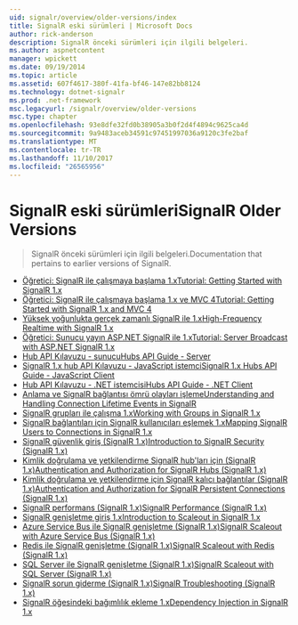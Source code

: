 ```yaml
---
uid: signalr/overview/older-versions/index
title: SignalR eski sürümleri | Microsoft Docs
author: rick-anderson
description: SignalR önceki sürümleri için ilgili belgeleri.
ms.author: aspnetcontent
manager: wpickett
ms.date: 09/19/2014
ms.topic: article
ms.assetid: 607f4617-380f-41fa-bf46-147e82bb8124
ms.technology: dotnet-signalr
ms.prod: .net-framework
msc.legacyurl: /signalr/overview/older-versions
msc.type: chapter
ms.openlocfilehash: 93e8dfe32fd0b38905a3b0f2d4f4894c9625ca4d
ms.sourcegitcommit: 9a9483aceb34591c97451997036a9120c3fe2baf
ms.translationtype: MT
ms.contentlocale: tr-TR
ms.lasthandoff: 11/10/2017
ms.locfileid: "26565956"
---
```

<a name="signalr-older-versions"></a><span data-ttu-id="379bb-103">SignalR eski sürümleri</span><span class="sxs-lookup"><span data-stu-id="379bb-103">SignalR Older Versions</span></span>
====================
> <span data-ttu-id="379bb-104">SignalR önceki sürümleri için ilgili belgeleri.</span><span class="sxs-lookup"><span data-stu-id="379bb-104">Documentation that pertains to earlier versions of SignalR.</span></span>


- [<span data-ttu-id="379bb-105">Öğretici: SignalR ile çalışmaya başlama 1.x</span><span class="sxs-lookup"><span data-stu-id="379bb-105">Tutorial: Getting Started with SignalR 1.x</span></span>](tutorial-getting-started-with-signalr.md)
- [<span data-ttu-id="379bb-106">Öğretici: SignalR ile çalışmaya başlama 1.x ve MVC 4</span><span class="sxs-lookup"><span data-stu-id="379bb-106">Tutorial: Getting Started with SignalR 1.x and MVC 4</span></span>](tutorial-getting-started-with-signalr-and-mvc-4.md)
- [<span data-ttu-id="379bb-107">Yüksek yoğunlukta gerçek zamanlı SignalR ile 1.x</span><span class="sxs-lookup"><span data-stu-id="379bb-107">High-Frequency Realtime with SignalR 1.x</span></span>](tutorial-high-frequency-realtime-with-signalr.md)
- [<span data-ttu-id="379bb-108">Öğretici: Sunucu yayın ASP.NET SignalR ile 1.x</span><span class="sxs-lookup"><span data-stu-id="379bb-108">Tutorial: Server Broadcast with ASP.NET SignalR 1.x</span></span>](tutorial-server-broadcast-with-aspnet-signalr.md)
- [<span data-ttu-id="379bb-109">Hub API Kılavuzu - sunucu</span><span class="sxs-lookup"><span data-stu-id="379bb-109">Hubs API Guide - Server</span></span>](signalr-1x-hubs-api-guide-server.md)
- [<span data-ttu-id="379bb-110">SignalR 1.x hub API Kılavuzu - JavaScript istemci</span><span class="sxs-lookup"><span data-stu-id="379bb-110">SignalR 1.x Hubs API Guide - JavaScript Client</span></span>](signalr-1x-hubs-api-guide-javascript-client.md)
- [<span data-ttu-id="379bb-111">Hub API Kılavuzu - .NET istemcisi</span><span class="sxs-lookup"><span data-stu-id="379bb-111">Hubs API Guide - .NET Client</span></span>](signalr-1x-hubs-api-guide-net-client.md)
- [<span data-ttu-id="379bb-112">Anlama ve SignalR bağlantısı ömrü olayları işleme</span><span class="sxs-lookup"><span data-stu-id="379bb-112">Understanding and Handling Connection Lifetime Events in SignalR</span></span>](handling-connection-lifetime-events.md)
- [<span data-ttu-id="379bb-113">SignalR grupları ile çalışma 1.x</span><span class="sxs-lookup"><span data-stu-id="379bb-113">Working with Groups in SignalR 1.x</span></span>](working-with-groups.md)
- [<span data-ttu-id="379bb-114">SignalR bağlantıları için SignalR kullanıcıları eşlemek 1.x</span><span class="sxs-lookup"><span data-stu-id="379bb-114">Mapping SignalR Users to Connections in SignalR 1.x</span></span>](mapping-users-to-connections.md)
- [<span data-ttu-id="379bb-115">SignalR güvenlik giriş (SignalR 1.x)</span><span class="sxs-lookup"><span data-stu-id="379bb-115">Introduction to SignalR Security (SignalR 1.x)</span></span>](introduction-to-security.md)
- [<span data-ttu-id="379bb-116">Kimlik doğrulama ve yetkilendirme SignalR hub'ları için (SignalR 1.x)</span><span class="sxs-lookup"><span data-stu-id="379bb-116">Authentication and Authorization for SignalR Hubs (SignalR 1.x)</span></span>](hub-authorization.md)
- [<span data-ttu-id="379bb-117">Kimlik doğrulama ve yetkilendirme için SignalR kalıcı bağlantılar (SignalR 1.x)</span><span class="sxs-lookup"><span data-stu-id="379bb-117">Authentication and Authorization for SignalR Persistent Connections (SignalR 1.x)</span></span>](persistent-connection-authorization.md)
- [<span data-ttu-id="379bb-118">SignalR performans (SignalR 1.x)</span><span class="sxs-lookup"><span data-stu-id="379bb-118">SignalR Performance (SignalR 1.x)</span></span>](signalr-performance.md)
- [<span data-ttu-id="379bb-119">SignalR genişletme giriş 1.x</span><span class="sxs-lookup"><span data-stu-id="379bb-119">Introduction to Scaleout in SignalR 1.x</span></span>](scaleout-in-signalr.md)
- [<span data-ttu-id="379bb-120">Azure Service Bus ile SignalR genişletme (SignalR 1.x)</span><span class="sxs-lookup"><span data-stu-id="379bb-120">SignalR Scaleout with Azure Service Bus (SignalR 1.x)</span></span>](scaleout-with-windows-azure-service-bus.md)
- [<span data-ttu-id="379bb-121">Redis ile SignalR genişletme (SignalR 1.x)</span><span class="sxs-lookup"><span data-stu-id="379bb-121">SignalR Scaleout with Redis (SignalR 1.x)</span></span>](scaleout-with-redis.md)
- [<span data-ttu-id="379bb-122">SQL Server ile SignalR genişletme (SignalR 1.x)</span><span class="sxs-lookup"><span data-stu-id="379bb-122">SignalR Scaleout with SQL Server (SignalR 1.x)</span></span>](scaleout-with-sql-server.md)
- [<span data-ttu-id="379bb-123">SignalR sorun giderme (SignalR 1.x)</span><span class="sxs-lookup"><span data-stu-id="379bb-123">SignalR Troubleshooting (SignalR 1.x)</span></span>](troubleshooting.md)
- [<span data-ttu-id="379bb-124">SignalR öğesindeki bağımlılık ekleme 1.x</span><span class="sxs-lookup"><span data-stu-id="379bb-124">Dependency Injection in SignalR 1.x</span></span>](dependency-injection.md)
